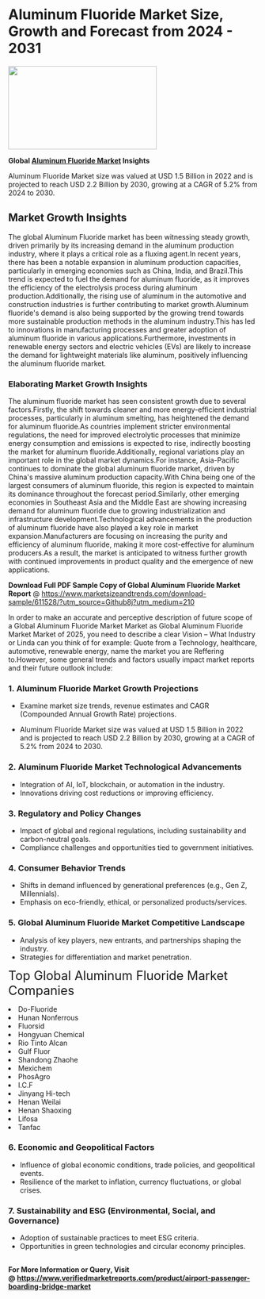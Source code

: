 <H1>Aluminum Fluoride Market Size, Growth and Forecast from 2024 - 2031</H1><img class="aligncenter size-medium wp-image-584254" src="https://thirdeyenews.in/wp-content/uploads/2024/09/Global-Market-Research-300x168.jpeg" alt="" width="300" height="168" /><p><strong>Global&nbsp;<a href="https://www.marketsizeandtrends.com/download-sample/611528/?utm_source=Github8j?utm_medium=210">Aluminum Fluoride Market</a> Insights</strong></p><p>Aluminum Fluoride Market size was valued at USD 1.5 Billion in 2022 and is projected to reach USD 2.2 Billion by 2030, growing at a CAGR of 5.2% from 2024 to 2030.</p><p><h2>Market Growth Insights</h2> The global Aluminum Fluoride market has been witnessing steady growth, driven primarily by its increasing demand in the aluminum production industry, where it plays a critical role as a fluxing agent.In recent years, there has been a notable expansion in aluminum production capacities, particularly in emerging economies such as China, India, and Brazil.This trend is expected to fuel the demand for aluminum fluoride, as it improves the efficiency of the electrolysis process during aluminum production.Additionally, the rising use of aluminum in the automotive and construction industries is further contributing to market growth.Aluminum fluoride's demand is also being supported by the growing trend towards more sustainable production methods in the aluminum industry.This has led to innovations in manufacturing processes and greater adoption of aluminum fluoride in various applications.Furthermore, investments in renewable energy sectors and electric vehicles (EVs) are likely to increase the demand for lightweight materials like aluminum, positively influencing the aluminum fluoride market. <h3>Elaborating Market Growth Insights</h3> The aluminum fluoride market has seen consistent growth due to several factors.Firstly, the shift towards cleaner and more energy-efficient industrial processes, particularly in aluminum smelting, has heightened the demand for aluminum fluoride.As countries implement stricter environmental regulations, the need for improved electrolytic processes that minimize energy consumption and emissions is expected to rise, indirectly boosting the market for aluminum fluoride.Additionally, regional variations play an important role in the global market dynamics.For instance, Asia-Pacific continues to dominate the global aluminum fluoride market, driven by China's massive aluminum production capacity.With China being one of the largest consumers of aluminum fluoride, this region is expected to maintain its dominance throughout the forecast period.Similarly, other emerging economies in Southeast Asia and the Middle East are showing increasing demand for aluminum fluoride due to growing industrialization and infrastructure development.Technological advancements in the production of aluminum fluoride have also played a key role in market expansion.Manufacturers are focusing on increasing the purity and efficiency of aluminum fluoride, making it more cost-effective for aluminum producers.As a result, the market is anticipated to witness further growth with continued improvements in product quality and the emergence of new applications.</p><p><span class=""><strong>Download Full PDF Sample Copy of Global Aluminum Fluoride Market Report</strong> @ <a href="https://www.marketsizeandtrends.com/download-sample/611528/?utm_source=Github8j?utm_medium=210" target="_blank">https://www.marketsizeandtrends.com/download-sample/611528/?utm_source=Github8j?utm_medium=210</a></span></p><p>In order to make an accurate and perceptive description of future scope of a Global&nbsp;Aluminum Fluoride Market Market as Global&nbsp;Aluminum Fluoride Market Market of 2025, you need to describe a clear Vision &ndash; What Industry or Linda can you think of for example: Quote from a Technology, healthcare, automotive, renewable energy, name the market you are Reffering to.However, some general trends and factors usually impact market reports and their future outlook include:</p><h3>1.&nbsp;<strong>Aluminum Fluoride Market Growth Projections</strong></h3><ul><li>Examine market size trends, revenue estimates and CAGR (Compounded Annual Growth Rate) projections.</li><li><p>Aluminum Fluoride Market size was valued at USD 1.5 Billion in 2022 and is projected to reach USD 2.2 Billion by 2030, growing at a CAGR of 5.2% from 2024 to 2030.</p></li></ul><h3>2.&nbsp;<strong>Aluminum Fluoride Market Technological Advancements</strong></h3><ul><li>Integration of AI, IoT, blockchain, or automation in the industry.</li><li>Innovations driving cost reductions or improving efficiency.</li></ul><h3>3.&nbsp;<strong>Regulatory and Policy Changes</strong></h3><ul><li>Impact of global and regional regulations, including sustainability and carbon-neutral goals.</li><li>Compliance challenges and opportunities tied to government initiatives.</li></ul><h3>4.&nbsp;<strong>Consumer Behavior Trends</strong></h3><ul><li>Shifts in demand influenced by generational preferences (e.g., Gen Z, Millennials).</li><li>Emphasis on eco-friendly, ethical, or personalized products/services.</li></ul><h3>5.&nbsp;<strong>Global Aluminum Fluoride Market Competitive Landscape</strong></h3><ul><li>Analysis of key players, new entrants, and partnerships shaping the industry.</li><li>Strategies for differentiation and market penetration.</li></ul><p data-pm-slice="1 1 []"><span style="color: inherit; font-family: inherit; font-size: 25px;">Top Global Aluminum Fluoride Market Companies</span></p><div class="" data-test-id=""><p><li>Do-Fluoride</li><li> Hunan Nonferrous</li><li> Fluorsid</li><li> Hongyuan Chemical</li><li> Rio Tinto Alcan</li><li> Gulf Fluor</li><li> Shandong Zhaohe</li><li> Mexichem</li><li> PhosAgro</li><li> I.C.F</li><li> Jinyang Hi-tech</li><li> Henan Weilai</li><li> Henan Shaoxing</li><li> Lifosa</li><li> Tanfac</li></p></div><h3>6.&nbsp;<strong>Economic and Geopolitical Factors</strong></h3><ul><li>Influence of global economic conditions, trade policies, and geopolitical events.</li><li>Resilience of the market to inflation, currency fluctuations, or global crises.</li></ul><h3>7.&nbsp;<strong>Sustainability and ESG (Environmental, Social, and Governance)</strong></h3><ul><li>Adoption of sustainable practices to meet ESG criteria.</li><li>Opportunities in green technologies and circular economy principles.</li></ul><h2><strong style="font-size: 14px;">For More Information or Query, Visit @&nbsp;</strong><a style="background-color: #ffffff; font-size: 14px;" href="https://www.marketsizeandtrends.com/report/aluminum-fluoride-market/" target="_blank">https://www.verifiedmarketreports.com/product/airport-passenger-boarding-bridge-market</a></h2>